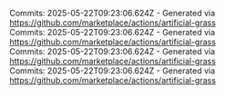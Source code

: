 Commits: 2025-05-22T09:23:06.624Z - Generated via https://github.com/marketplace/actions/artificial-grass
<br>
Commits: 2025-05-22T09:23:06.624Z - Generated via https://github.com/marketplace/actions/artificial-grass
<br>
Commits: 2025-05-22T09:23:06.624Z - Generated via https://github.com/marketplace/actions/artificial-grass
<br>
Commits: 2025-05-22T09:23:06.624Z - Generated via https://github.com/marketplace/actions/artificial-grass
<br>

